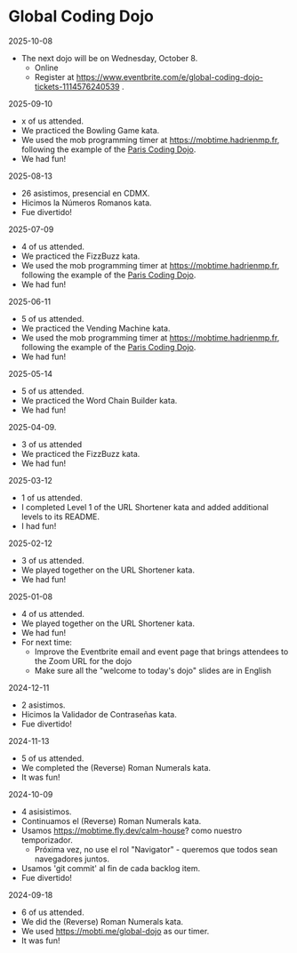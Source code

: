 # Global Coding Dojo

2025-10-08
- The next dojo will be on Wednesday, October 8.
    - Online
    - Register at https://www.eventbrite.com/e/global-coding-dojo-tickets-1114576240539 .

2025-09-10
- x of us attended.
- We practiced the Bowling Game kata.
- We used the mob programming timer at https://mobtime.hadrienmp.fr, following the example of the [Paris Coding Dojo](https://github.com/dojo-developpement-paris/dojo-developpement-paris.github.io).
- We had fun!

2025-08-13
- 26 asistimos, presencial en CDMX.
- Hicimos la Números Romanos kata.
- Fue divertido!

2025-07-09
- 4 of us attended.
- We practiced the FizzBuzz kata.
- We used the mob programming timer at https://mobtime.hadrienmp.fr, following the example of the [Paris Coding Dojo](https://github.com/dojo-developpement-paris/dojo-developpement-paris.github.io).
- We had fun!

2025-06-11
- 5 of us attended.
- We practiced the Vending Machine kata.
- We used the mob programming timer at https://mobtime.hadrienmp.fr, following the example of the [Paris Coding Dojo](https://github.com/dojo-developpement-paris/dojo-developpement-paris.github.io).
- We had fun!

2025-05-14
- 5 of us attended.
- We practiced the Word Chain Builder kata.
- We had fun!

2025-04-09.
- 3 of us attended
- We practiced the FizzBuzz kata.
- We had fun!

2025-03-12
- 1 of us attended.
- I completed Level 1 of the URL Shortener kata and added additional levels to its README.
- I had fun!

2025-02-12
- 3 of us attended.
- We played together on the URL Shortener kata.
- We had fun!

2025-01-08
- 4 of us attended.
- We played together on the URL Shortener kata.
- We had fun!
- For next time:
  - Improve the Eventbrite email and event page that brings attendees to the Zoom URL for the dojo
  - Make sure all the "welcome to today's dojo" slides are in English

2024-12-11
- 2 asistimos.
- Hicimos la Validador de Contraseñas kata.
- Fue divertido!

2024-11-13
- 5 of us attended.
- We completed the (Reverse) Roman Numerals kata.
- It was fun!

2024-10-09
- 4 asisistimos.
- Continuamos el (Reverse) Roman Numerals kata.
- Usamos https://mobtime.fly.dev/calm-house? como nuestro temporizador.
  - Próxima vez, no use el rol "Navigator" - queremos que todos sean navegadores juntos.
- Usamos 'git commit' al fin de cada backlog item.
- Fue divertido!

2024-09-18
- 6 of us attended.
- We did the (Reverse) Roman Numerals kata.
- We used https://mobti.me/global-dojo as our timer.
- It was fun!
